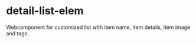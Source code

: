 # detail-list-elem
Webcomponent for customized list with item name, item details, item image and tags.
